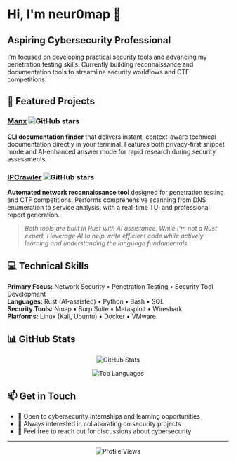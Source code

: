 # Hi, I'm neur0map 👋

## Aspiring Cybersecurity Professional

I'm focused on developing practical security tools and advancing my penetration testing skills. Currently building reconnaissance and documentation tools to streamline security workflows and CTF competitions.

## 🚀 Featured Projects

### [Manx](https://github.com/neur0map/manx) ![GitHub stars](https://img.shields.io/github/stars/neur0map/manx?style=social)
**CLI documentation finder** that delivers instant, context-aware technical documentation directly in your terminal. Features both privacy-first snippet mode and AI-enhanced answer mode for rapid research during security assessments.

### [IPCrawler](https://github.com/neur0map/ipcrawler) ![GitHub stars](https://img.shields.io/github/stars/neur0map/ipcrawler?style=social)
**Automated network reconnaissance tool** designed for penetration testing and CTF competitions. Performs comprehensive scanning from DNS enumeration to service analysis, with a real-time TUI and professional report generation.

> *Both tools are built in Rust with AI assistance. While I'm not a Rust expert, I leverage AI to help write efficient code while actively learning and understanding the language fundamentals.*

## 💻 Technical Skills

**Primary Focus:** Network Security • Penetration Testing • Security Tool Development  
**Languages:** Rust (AI-assisted) • Python • Bash • SQL  
**Security Tools:** Nmap • Burp Suite • Metasploit • Wireshark  
**Platforms:** Linux (Kali, Ubuntu) • Docker • VMware

## 📊 GitHub Stats

<div align="center">

![GitHub Stats](https://github-readme-stats.vercel.app/api?username=neur0map&show_icons=true&theme=dark&count_private=true)

![Top Languages](https://github-readme-stats.vercel.app/api/top-langs/?username=neur0map&layout=compact&theme=dark)

</div>

## 📫 Get in Touch

- 💼 Open to cybersecurity internships and learning opportunities
- 🤝 Always interested in collaborating on security projects
- 📧 Feel free to reach out for discussions about cybersecurity

---

<div align="center">

![Profile Views](https://komarev.com/ghpvc/?username=neur0map&color=blue)

</div> 
